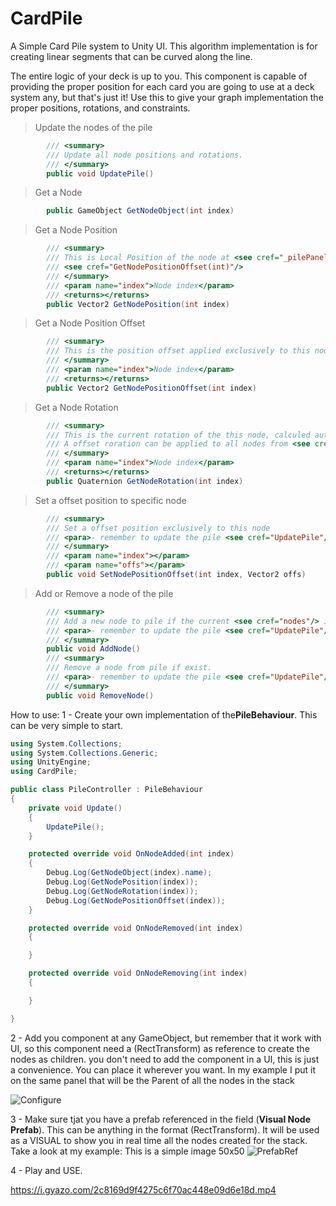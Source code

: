 # CardPile
 A Simple Card Pile system to Unity UI.
This algorithm implementation is for creating linear segments that can be curved along the line.

The entire logic of your deck is up to you. This component is capable of providing the proper position for each card you are going to use at a deck system any, but that's just it!
Use this to give your graph implementation the proper positions, rotations, and constraints.

> Update the nodes of the pile
```cs
        /// <summary>
        /// Update all node positions and rotations.
        /// </summary>
        public void UpdatePile()
```
> Get a Node
```cs
        public GameObject GetNodeObject(int index)
```
> Get a Node Position
```cs
        /// <summary>
        /// This is Local Position of the node at <see cref="_pilePanel"/>, this position already offset applied. To know how many offset is applied, take a look at
        /// <see cref="GetNodePositionOffset(int)"/>
        /// </summary>
        /// <param name="index">Node index</param>
        /// <returns></returns>
        public Vector2 GetNodePosition(int index)
```
> Get a Node Position Offset
```cs
        /// <summary>
        /// This is the position offset applied exclusively to this node. Take a look at <see cref="SetNodePositionOffset(int, Vector2)"/>
        /// </summary>
        /// <param name="index">Node index</param>
        /// <returns></returns>
        public Vector2 GetNodePositionOffset(int index)
```      
> Get a Node Rotation
```cs 
        /// <summary>
        /// This is the current rotation of the this node, calculed automaticaly to keep a correct direction from line curvature.
        /// A offset roration can be applied to all nodes from <see cref="settings"/> and it will be computed in final rotation.
        /// </summary>
        /// <param name="index">Node index</param>
        /// <returns></returns>
        public Quaternion GetNodeRotation(int index)
```     
> Set a offset position to specific node
```cs     
        /// <summary>
        /// Set a offset position exclusively to this node
        /// <para>- remember to update the pile <see cref="UpdatePile"/>, if you are doing it manually</para>
        /// </summary>
        /// <param name="index"></param>
        /// <param name="offs"></param>
        public void SetNodePositionOffset(int index, Vector2 offs)
``` 
> Add or Remove a node of the pile
```cs  
        /// <summary>
        /// Add a new node to pile if the current <see cref="nodes"/> is less <see cref="PileSettings.MaxNodes"/> 
        /// <para>- remember to update the pile <see cref="UpdatePile"/>, if you are doing it manually</para>
        /// </summary>
        public void AddNode()
        /// <summary>
        /// Remove a node from pile if exist.
        /// <para>- remember to update the pile <see cref="UpdatePile"/>, if you are doing it manually</para>
        /// </summary>
        public void RemoveNode()
``` 
        


How to use:
1 - Create your own implementation of the**PileBehaviour**. This can be very simple to start. 
```cs
using System.Collections;
using System.Collections.Generic;
using UnityEngine;
using CardPile;

public class PileController : PileBehaviour
{
    private void Update()
    {
        UpdatePile();
    }

    protected override void OnNodeAdded(int index)
    {
        Debug.Log(GetNodeObject(index).name);
        Debug.Log(GetNodePosition(index));
        Debug.Log(GetNodeRotation(index));
        Debug.Log(GetNodePositionOffset(index));
    }

    protected override void OnNodeRemoved(int index)
    {

    }

    protected override void OnNodeRemoving(int index)
    {

    }

}

```

2 - Add you component at any GameObject, but remember that it work with UI, so this component need a (RectTransform) as reference to create the nodes as children.
you don't need to add the component in a UI, this is just a convenience. You can place it wherever you want. In my example I put it on the same panel that will be the Parent of all the nodes in the stack

![Configure](https://i.gyazo.com/fe962ace0cb74274119c4a4e3c142dde.png)

3 - Make sure tjat you have a prefab referenced in the field (**Visual Node Prefab**).
This can be anything in the format (RectTransform). It will be used as a VISUAL to show you in real time all the nodes created for the stack.
Take a look at my example: This is a simple image 50x50
![PrefabRef](https://i.gyazo.com/09f0c6a03d5cac9952afa56d37917f75.png)

4 - Play and USE. 


https://i.gyazo.com/2c8169d9f4275c6f70ac448e09d6e18d.mp4
